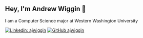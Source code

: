 <h2>Hey, I'm Andrew Wiggin 👋</h2>
<p>I am a Computer Science major at Western Washington University</p>

[![Linkedin: ajwiggin](https://img.shields.io/badge/-ajwiggin-blue?style=flat-square&logo=Linkedin&logoColor=white&link=https://www.linkedin.com/in/ajwiggin/)](https://www.linkedin.com/in/ajwiggin/)
[![GitHub ajwiggin](https://img.shields.io/github/followers/ajwiggin?label=follow&style=social)](https://github.com/ajwiggin)

<!--

-->

<!--
**ajwiggin/ajwiggin** is a ✨ _special_ ✨ repository because its `README.md` (this file) appears on your GitHub profile.

Here are some ideas to get you started:

- 🔭 I’m currently working on ...
- 🌱 I’m currently learning ...
- 👯 I’m looking to collaborate on ...
- 🤔 I’m looking for help with ...
- 💬 Ask me about ...
- 📫 How to reach me: ...
- 😄 Pronouns: ...
- ⚡ Fun fact: ...
-->
